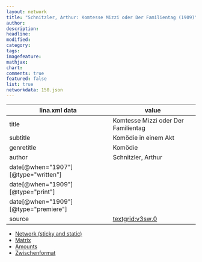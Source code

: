 ```yaml
---
layout: network
title: "Schnitzler, Arthur: Komtesse Mizzi oder Der Familientag (1909)"
author:
description:
headline:
modified:
category:
tags:
imagefeature: 
mathjax: 
chart: 
comments: true
featured: false
list: true
networkdata: 150.json
---
```

lina.xml data  | value
------------- | -------------
title|Komtesse Mizzi oder Der Familientag
subtitle|Komödie in einem Akt
genretitle|Komödie
author|Schnitzler, Arthur
date[@when="1907"][@type="written"]|
date[@when="1909"][@type="print"]|
date[@when="1909"][@type="premiere"]|
source|[textgrid:v3sw.0](https://textgridlab.org/1.0/tgcrud-public/rest/textgrid:v3sw.0/data)



* [Network (sticky and static)](/network150)
* [Matrix](/matrix150)
* [Amounts](/amount150)
* [Zwischenformat](/lina150 )
